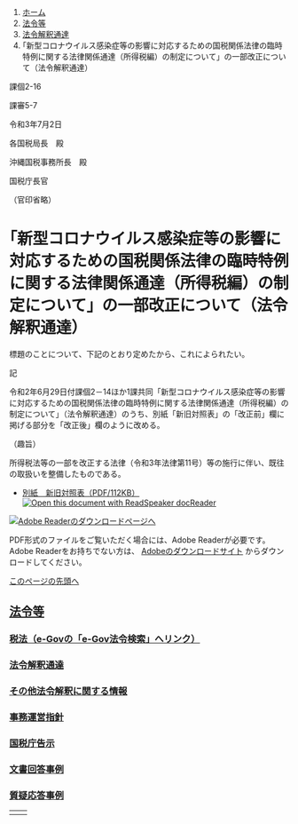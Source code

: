 1. [ホーム](https://www.nta.go.jp/)
2. [法令等](https://www.nta.go.jp/law/index.htm)
3. [法令解釈通達](https://www.nta.go.jp/law/tsutatsu/menu.htm)
4. ｢新型コロナウイルス感染症等の影響に対応するための国税関係法律の臨時特例に関する法律関係通達（所得税編）の制定について」の一部改正について（法令解釈通達）

課個2-16

課審5-7

令和3年7月2日

各国税局長 殿

沖縄国税事務所長 殿

国税庁長官

（官印省略）

# ｢新型コロナウイルス感染症等の影響に対応するための国税関係法律の臨時特例に関する法律関係通達（所得税編）の制定について」の一部改正について（法令解釈通達）

標題のことについて、下記のとおり定めたから、これによられたい。

記

令和2年6月29日付課個2－14ほか1課共同「新型コロナウイルス感染症等の影響に対応するための国税関係法律の臨時特例に関する法律関係通達（所得税編）の制定について」（法令解釈通達）のうち、別紙「新旧対照表」の「改正前」欄に掲げる部分を「改正後」欄のように改める。

（趣旨）

所得税法等の一部を改正する法律（令和3年法律第11号）等の施行に伴い、既往の取扱いを整備したものである。

- [別紙 新旧対照表（PDF/112KB）](https://www.nta.go.jp/law/tsutatsu/kobetsu/shotoku/shinkoku/kaisei/210702_02/pdf/001.pdf) [![Open this document with ReadSpeaker docReader](https://media.readspeaker.com/images/buttons/listen_icons/icon_16px.gif)](https://docreader.readspeaker.com/docreader/?cid=bydyc&lang=ja_jp&url=https%3A%2F%2Fwww.nta.go.jp%2Flaw%2Ftsutatsu%2Fkobetsu%2Fshotoku%2Fshinkoku%2Fkaisei%2F210702_02%2Fpdf%2F001.pdf)

[![Adobe Readerのダウンロードページへ](https://www.nta.go.jp/shared/images/getadobe.gif)](http://get.adobe.com/jp/reader/)

PDF形式のファイルをご覧いただく場合には、Adobe Readerが必要です。Adobe Readerをお持ちでない方は、 [Adobeのダウンロードサイト](http://get.adobe.com/jp/reader/) からダウンロードしてください。

[このページの先頭へ](https://www.nta.go.jp/law/tsutatsu/kobetsu/shotoku/shinkoku/kaisei/210702_02/01.htm#page-top)

## [法令等](https://www.nta.go.jp/law/index.htm)

### [税法（e-Govの「e-Gov法令検索」へリンク）](https://elaws.e-gov.go.jp/search/elawsSearch/elaws_search/lsg0100/)

### [法令解釈通達](https://www.nta.go.jp/law/tsutatsu/menu.htm)

### [その他法令解釈に関する情報](https://www.nta.go.jp/law/joho-zeikaishaku/sonota/sonota.htm)

### [事務運営指針](https://www.nta.go.jp/law/jimu-unei/jimu.htm)

### [国税庁告示](https://www.nta.go.jp/law/kokuji/kokuji.htm)

### [文書回答事例](https://www.nta.go.jp/law/bunshokaito/01.htm)

### [質疑応答事例](https://www.nta.go.jp/law/shitsugi/01.htm)

|     |     |
| --- | --- |
|  |  |